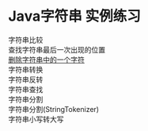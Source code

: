 # Java字符串 实例练习  
字符串比较  
查找字符串最后一次出现的位置  
[删除字符串中的一个字符](https://github.com/SonTeng/songteng2018/blob/master/Runoob.com/Java/Java%20Examples/String/RemoveCharAt.java)  
字符串转换  
字符串反转  
字符串查找  
字符串分割  
字符串分割(StringTokenizer)  
字符串小写转大写  
